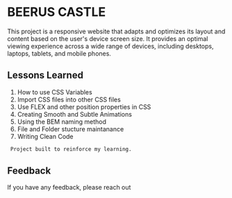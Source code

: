 # BEERUS CASTLE

This project is a responsive website that adapts and optimizes its layout and content based on the user's device screen size. It provides an optimal viewing experience across a wide range of devices, including desktops, laptops, tablets, and mobile phones.

## Lessons Learned

1. How to use CSS Variables
2. Import CSS files into other CSS files
3. Use FLEX and other position properties in CSS
4. Creating Smooth and Subtle Animations
5. Using the BEM naming method
6. File and Folder stucture maintanance 
7. Writing Clean Code

```bash
 Project built to reinforce my learning.
```
## Feedback

If you have any feedback, please reach out